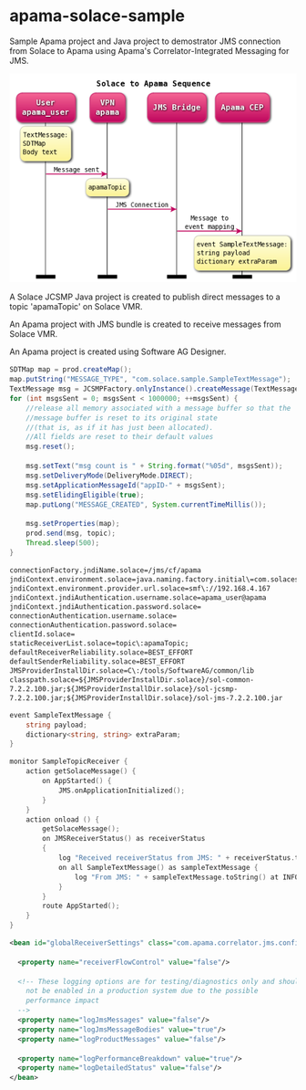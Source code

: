 # apama-solace-sample
Sample Apama project and Java project to demostrator JMS connection from Solace to Apama using Apama's Correlator-Integrated Messaging for JMS.

![Sequence Diagram](resources/solace2apama.png)

A Solace JCSMP Java project is created to publish direct messages to a topic 'apamaTopic' on Solace VMR.

An Apama project with JMS bundle is created to receive messages from Solace VMR.

An Apama project is created using Software AG Designer. 


```java
SDTMap map = prod.createMap();
map.putString("MESSAGE_TYPE", "com.solace.sample.SampleTextMessage");
TextMessage msg = JCSMPFactory.onlyInstance().createMessage(TextMessage.class);
for (int msgsSent = 0; msgsSent < 1000000; ++msgsSent) {
	//release all memory associated with a message buffer so that the 
	//message buffer is reset to its original state 
	//(that is, as if it has just been allocated). 
	//All fields are reset to their default values
	msg.reset();

	msg.setText("msg count is " + String.format("%05d", msgsSent));
	msg.setDeliveryMode(DeliveryMode.DIRECT);
	msg.setApplicationMessageId("appID-" + msgsSent);
	msg.setElidingEligible(true);
	map.putLong("MESSAGE_CREATED", System.currentTimeMillis());

	msg.setProperties(map);
	prod.send(msg, topic);
	Thread.sleep(500);
}
```

```properties
connectionFactory.jndiName.solace=/jms/cf/apama
jndiContext.environment.solace=java.naming.factory.initial\=com.solacesystems.jndi.SolJNDIInitialContextFactory\njava.naming.provider.url\=${jndiContext.environment.provider.url.solace}\n
jndiContext.environment.provider.url.solace=smf\://192.168.4.167
jndiContext.jndiAuthentication.username.solace=apama_user@apama
jndiContext.jndiAuthentication.password.solace=
connectionAuthentication.username.solace=
connectionAuthentication.password.solace=
clientId.solace=
staticReceiverList.solace=topic\:apamaTopic;
defaultReceiverReliability.solace=BEST_EFFORT
defaultSenderReliability.solace=BEST_EFFORT
JMSProviderInstallDir.solace=C\:/tools/SoftwareAG/common/lib
classpath.solace=${JMSProviderInstallDir.solace}/sol-common-7.2.2.100.jar;${JMSProviderInstallDir.solace}/sol-jcsmp-7.2.2.100.jar;${JMSProviderInstallDir.solace}/sol-jms-7.2.2.100.jar
```

```go
event SampleTextMessage {
	string payload;
	dictionary<string, string> extraParam;
}
```

```go
monitor SampleTopicReceiver {
	action getSolaceMessage() {
		on AppStarted() {
			JMS.onApplicationInitialized();
		}
	}
	action onload () {
		getSolaceMessage();
		on JMSReceiverStatus() as receiverStatus
		{
			log "Received receiverStatus from JMS: " + receiverStatus.toString() at INFO;
			on all SampleTextMessage() as sampleTextMessage {
				log "From JMS: " + sampleTextMessage.toString() at INFO;
			}
		}
		route AppStarted();
	}
}
```

```xml
<bean id="globalReceiverSettings" class="com.apama.correlator.jms.config.JmsReceiverSettings">
		
  <property name="receiverFlowControl" value="false"/>

  <!-- These logging options are for testing/diagnostics only and should 
    not be enabled in a production system due to the possible 
    performance impact 
  -->
  <property name="logJmsMessages" value="false"/>
  <property name="logJmsMessageBodies" value="true"/>
  <property name="logProductMessages" value="false"/>

  <property name="logPerformanceBreakdown" value="true"/>
  <property name="logDetailedStatus" value="false"/>
</bean>
```
